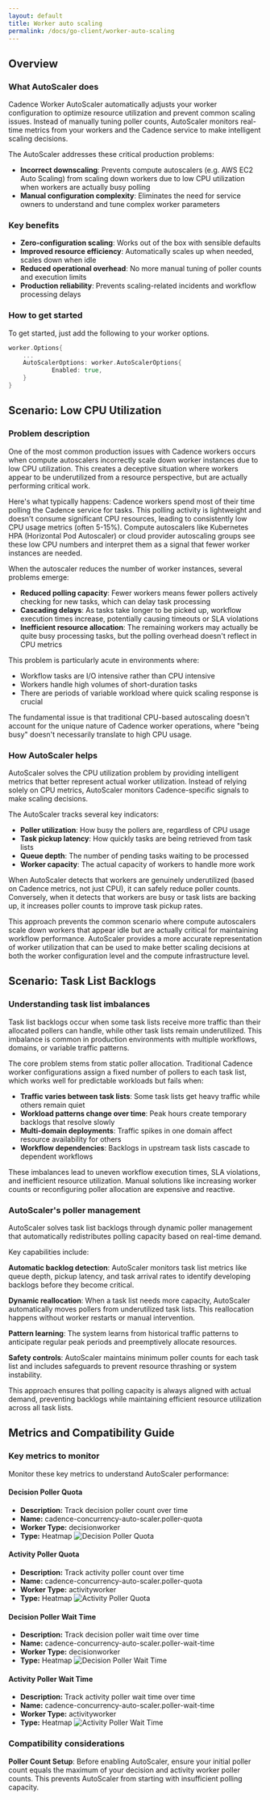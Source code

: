 ```yaml
---
layout: default
title: Worker auto scaling
permalink: /docs/go-client/worker-auto-scaling
---
```


## Overview

### What AutoScaler does

Cadence Worker AutoScaler automatically adjusts your worker configuration to optimize resource utilization and prevent common scaling issues. Instead of manually tuning poller counts, AutoScaler monitors real-time metrics from your workers and the Cadence service to make intelligent scaling decisions.

The AutoScaler addresses these critical production problems:
- **Incorrect downscaling**: Prevents compute autoscalers (e.g. AWS EC2 Auto Scaling) from scaling down workers due to low CPU utilization when workers are actually busy polling
- **Manual configuration complexity**: Eliminates the need for service owners to understand and tune complex worker parameters

### Key benefits

- **Zero-configuration scaling**: Works out of the box with sensible defaults
- **Improved resource efficiency**: Automatically scales up when needed, scales down when idle
- **Reduced operational overhead**: No more manual tuning of poller counts and execution limits
- **Production reliability**: Prevents scaling-related incidents and workflow processing delays

### How to get started
To get started, just add the following to your worker options.
```go
worker.Options{
    ...
    AutoScalerOptions: worker.AutoScalerOptions{
			Enabled: true,
    }
}
```

## Scenario: Low CPU Utilization

### Problem description

One of the most common production issues with Cadence workers occurs when compute autoscalers incorrectly scale down worker instances due to low CPU utilization. This creates a deceptive situation where workers appear to be underutilized from a resource perspective, but are actually performing critical work.

Here's what typically happens: Cadence workers spend most of their time polling the Cadence service for tasks. This polling activity is lightweight and doesn't consume significant CPU resources, leading to consistently low CPU usage metrics (often 5-15%). Compute autoscalers like Kubernetes HPA (Horizontal Pod Autoscaler) or cloud provider autoscaling groups see these low CPU numbers and interpret them as a signal that fewer worker instances are needed.

When the autoscaler reduces the number of worker instances, several problems emerge:
- **Reduced polling capacity**: Fewer workers means fewer pollers actively checking for new tasks, which can delay task processing
- **Cascading delays**: As tasks take longer to be picked up, workflow execution times increase, potentially causing timeouts or SLA violations
- **Inefficient resource allocation**: The remaining workers may actually be quite busy processing tasks, but the polling overhead doesn't reflect in CPU metrics

This problem is particularly acute in environments where:
- Workflow tasks are I/O intensive rather than CPU intensive
- Workers handle high volumes of short-duration tasks
- There are periods of variable workload where quick scaling response is crucial

The fundamental issue is that traditional CPU-based autoscaling doesn't account for the unique nature of Cadence worker operations, where "being busy" doesn't necessarily translate to high CPU usage.

### How AutoScaler helps

AutoScaler solves the CPU utilization problem by providing intelligent metrics that better represent actual worker utilization. Instead of relying solely on CPU metrics, AutoScaler monitors Cadence-specific signals to make scaling decisions.

The AutoScaler tracks several key indicators:
- **Poller utilization**: How busy the pollers are, regardless of CPU usage
- **Task pickup latency**: How quickly tasks are being retrieved from task lists
- **Queue depth**: The number of pending tasks waiting to be processed
- **Worker capacity**: The actual capacity of workers to handle more work

When AutoScaler detects that workers are genuinely underutilized (based on Cadence metrics, not just CPU), it can safely reduce poller counts. Conversely, when it detects that workers are busy or task lists are backing up, it increases poller counts to improve task pickup rates.

This approach prevents the common scenario where compute autoscalers scale down workers that appear idle but are actually critical for maintaining workflow performance. AutoScaler provides a more accurate representation of worker utilization that can be used to make better scaling decisions at both the worker configuration level and the compute infrastructure level.



## Scenario: Task List Backlogs

### Understanding task list imbalances

Task list backlogs occur when some task lists receive more traffic than their allocated pollers can handle, while other task lists remain underutilized. This imbalance is common in production environments with multiple workflows, domains, or variable traffic patterns.

The core problem stems from static poller allocation. Traditional Cadence worker configurations assign a fixed number of pollers to each task list, which works well for predictable workloads but fails when:

- **Traffic varies between task lists**: Some task lists get heavy traffic while others remain quiet
- **Workload patterns change over time**: Peak hours create temporary backlogs that resolve slowly
- **Multi-domain deployments**: Traffic spikes in one domain affect resource availability for others
- **Workflow dependencies**: Backlogs in upstream task lists cascade to dependent workflows

These imbalances lead to uneven workflow execution times, SLA violations, and inefficient resource utilization. Manual solutions like increasing worker counts or reconfiguring poller allocation are expensive and reactive.

### AutoScaler's poller management

AutoScaler solves task list backlogs through dynamic poller management that automatically redistributes polling capacity based on real-time demand.

Key capabilities include:

**Automatic backlog detection**: AutoScaler monitors task list metrics like queue depth, pickup latency, and task arrival rates to identify developing backlogs before they become critical.

**Dynamic reallocation**: When a task list needs more capacity, AutoScaler automatically moves pollers from underutilized task lists. This reallocation happens without worker restarts or manual intervention.

**Pattern learning**: The system learns from historical traffic patterns to anticipate regular peak periods and preemptively allocate resources.

**Safety controls**: AutoScaler maintains minimum poller counts for each task list and includes safeguards to prevent resource thrashing or system instability.

This approach ensures that polling capacity is always aligned with actual demand, preventing backlogs while maintaining efficient resource utilization across all task lists.



## Metrics and Compatibility Guide

### Key metrics to monitor

Monitor these key metrics to understand AutoScaler performance:

#### Decision Poller Quota
- **Description:** Track decision poller count over time
- **Name:** cadence-concurrency-auto-scaler.poller-quota
- **Worker Type:** decisionworker
- **Type:** Heatmap
![Decision Poller Quota](img/dash-decision-poller-quota.png)

#### Activity Poller Quota
- **Description:** Track activity poller count over time
- **Name:** cadence-concurrency-auto-scaler.poller-quota
- **Worker Type:** activityworker
- **Type:** Heatmap
![Activity Poller Quota](img/dash-activity-poller-quota.png)

#### Decision Poller Wait Time
- **Description:** Track decision poller wait time over time
- **Name:** cadence-concurrency-auto-scaler.poller-wait-time
- **Worker Type:** decisionworker
- **Type:** Heatmap
![Decision Poller Wait Time](img/dash-decision-poller-wait-time.png)

#### Activity Poller Wait Time
- **Description:** Track activity poller wait time over time
- **Name:** cadence-concurrency-auto-scaler.poller-wait-time
- **Worker Type:** activityworker
- **Type:** Heatmap
![Activity Poller Wait Time](img/dash-activity-poller-wait-time.png)


### Compatibility considerations

**Poller Count Setup**: Before enabling AutoScaler, ensure your initial poller count equals the maximum of your decision and activity worker poller counts. This prevents AutoScaler from starting with insufficient polling capacity.


